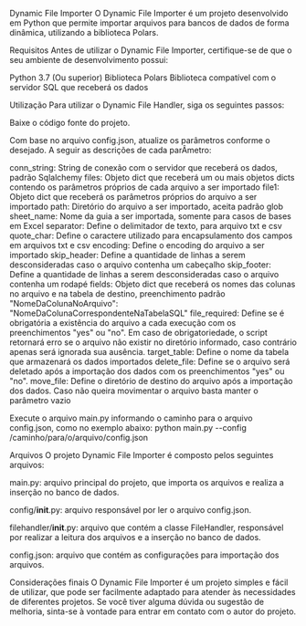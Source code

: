 Dynamic File Importer
O Dynamic File Importer é um projeto desenvolvido em Python que permite importar arquivos para bancos de dados de forma dinâmica, utilizando a biblioteca Polars.

Requisitos
Antes de utilizar o Dynamic File Importer, certifique-se de que o seu ambiente de desenvolvimento possui:

Python 3.7 (Ou superior)
Biblioteca Polars
Biblioteca compatível com o servidor SQL que receberá os dados

Utilização
Para utilizar o Dynamic File Handler, siga os seguintes passos:

Baixe o código fonte do projeto.

Com base no arquivo config.json, atualize os parâmetros conforme o desejado. A seguir as descrições de cada parÂmetro:

conn_string: String de conexão com o servidor que receberá os dados, padrão Sqlalchemy
files: Objeto dict que receberá um ou mais objetos dicts contendo os parâmetros próprios de cada arquivo a ser importado
file1: Objeto dict que receberá os parâmetros próprios do arquivo a ser importado
path: Diretório do arquivo a ser importado, aceita padrão glob
sheet_name: Nome da guia a ser importada, somente para casos de bases em Excel
separator: Define o delimitador de texto, para arquivo txt e csv
quote_char: Define o caractere utilizado para encapsulamento dos campos em arquivos txt e csv
encoding: Define o encoding do arquivo a ser importado
skip_header: Define a quantidade de linhas a serem desconsideradas caso o arquivo contenha um cabeçalho
skip_footer: Define a quantidade de linhas a serem desconsideradas caso o arquivo contenha um rodapé
fields: Objeto dict que receberá os nomes das colunas no arquivo e na tabela de destino, preenchimento padrão "NomeDaColunaNoArquivo": "NomeDaColunaCorrespondenteNaTabelaSQL"
file_required: Define se é obrigatória a existência do arquivo a cada execução com os preenchimentos "yes" ou "no". Em caso de obrigatoriedade, o script retornará erro se o arquivo não existir no diretório informado, caso contrário apenas será ignorada sua ausência.
target_table: Define o nome da tabela que armazenará os dados importados
delete_file: Define se o arquivo será deletado após a importação dos dados com os preenchimentos "yes" ou "no".
move_file: Define o diretório de destino do arquivo após a importação dos dados. Caso não queira movimentar o arquivo basta manter o parâmetro vazio

Execute o arquivo main.py informando o caminho para o arquivo config.json, como no exemplo abaixo:
python main.py --config /caminho/para/o/arquivo/config.json

Arquivos
O projeto Dynamic File Importer é composto pelos seguintes arquivos:

main.py: arquivo principal do projeto, que importa os arquivos e realiza a inserção no banco de dados.

config/__init__.py: arquivo responsável por ler o arquivo config.json.

filehandler/__init__.py: arquivo que contém a classe FileHandler, responsável por realizar a leitura dos arquivos e a inserção no banco de dados.

config.json: arquivo que contém as configurações para importação dos arquivos.

Considerações finais
O Dynamic File Importer é um projeto simples e fácil de utilizar, que pode ser facilmente adaptado para atender às necessidades de diferentes projetos. Se você tiver alguma dúvida ou sugestão de melhoria, sinta-se à vontade para entrar em contato com o autor do projeto.